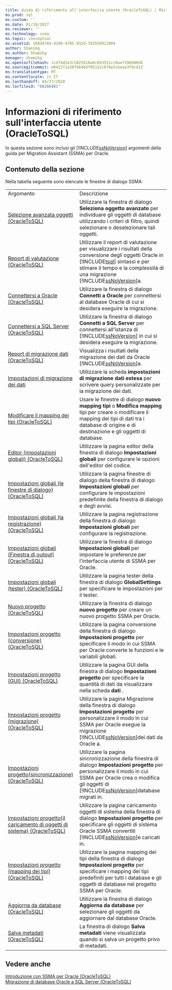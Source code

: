 ```yaml
---
title: Guida di riferimento all'interfaccia utente (OracleToSQL) | Microsoft Docs
ms.prod: sql
ms.custom: ''
ms.date: 01/19/2017
ms.reviewer: ''
ms.technology: ssma
ms.topic: conceptual
ms.assetid: 160d4784-d108-4705-932d-763558912804
author: Shamikg
ms.author: Shamikg
manager: shamikg
ms.openlocfilehash: 1cd74d2e3c5825618a6c893551cc8ae7298d00d8
ms.sourcegitcommit: e042272a38fb646df05152c676e5cbeae3f9cd13
ms.translationtype: MT
ms.contentlocale: it-IT
ms.lasthandoff: 04/27/2020
ms.locfileid: "68266401"
---
```

# <a name="user-interface-reference-oracletosql"></a>Informazioni di riferimento sull'interfaccia utente (OracleToSQL)
In questa sezione sono inclusi gli [!INCLUDE[ssNoVersion](../../includes/ssnoversion-md.md)] argomenti della guida per Migration Assistant (SSMA) per Oracle.  
  
## <a name="in-this-section"></a>Contenuto della sezione  
Nella tabella seguente sono elencate le finestre di dialogo SSMA:  
  
|||  
|-|-|  
|Argomento|Descrizione|  
|[Selezione avanzata oggetti &#40;OracleToSQL&#41;](../../ssma/oracle/advanced-object-selection-oracletosql.md)|Utilizzare la finestra di dialogo **Seleziona oggetto avanzato** per individuare gli oggetti di database utilizzando i criteri di filtro, quindi selezionare o deselezionare tali oggetti.|  
|[Report di valutazione &#40;OracleToSQL&#41;](../../ssma/oracle/assessment-report-oracletosql.md)|Utilizzare il report di valutazione per visualizzare i risultati della conversione degli oggetti Oracle in [!INCLUDE[tsql](../../includes/tsql-md.md)] sintassi e per stimare il tempo e la complessità di una migrazione [!INCLUDE[ssNoVersion](../../includes/ssnoversion-md.md)]a.|  
|[Connettersi a Oracle &#40;OracleToSQL&#41;](../../ssma/oracle/connect-to-oracle-oracletosql.md)|Utilizzare la finestra di dialogo **Connetti a Oracle** per connettersi al database Oracle di cui si desidera eseguire la migrazione.|  
|[Connettersi a SQL Server &#40;OracleToSQL&#41;](../../ssma/oracle/connect-to-sql-server-oracletosql.md)|Utilizzare la finestra di dialogo **Connetti a SQL Server** per connettersi all'istanza di [!INCLUDE[ssNoVersion](../../includes/ssnoversion-md.md)] in cui si desidera eseguire la migrazione.|  
|[Report di migrazione dati &#40;OracleToSQL&#41;](../../ssma/oracle/data-migration-report-oracletosql.md)|Visualizza i risultati della migrazione dei dati da Oracle [!INCLUDE[ssNoVersion](../../includes/ssnoversion-md.md)]a.|  
|[Impostazioni di migrazione dei dati](data-migration-settings-oracletosql.md)|Utilizzare la scheda **impostazioni di migrazione dati estesa** per scrivere query personalizzate per la migrazione dei dati.|  
|[Modificare il mapping dei tipi &#40;OracleToSQL&#41;](../../ssma/oracle/edit-type-mapping-oracletosql.md)|Usare le finestre di dialogo **nuovo mapping tipi** o **Modifica mapping** tipi per creare o modificare il mapping dei tipi di dati tra i database di origine e di destinazione e gli oggetti di database.|  
|[Editor &#40;impostazioni globali&#41; &#40;OracleToSQL&#41;](../../ssma/oracle/global-settings-editor-oracletosql.md)|Utilizzare la pagina editor della finestra di dialogo **Impostazioni globali** per configurare le opzioni dell'editor del codice.|  
|[Impostazioni globali &#40;le finestre di dialogo&#41;  &#40;OracleToSQL&#41;](../../ssma/oracle/global-settings-dialogs-oracletosql.md)|Utilizzare la pagina finestre di dialogo della finestra di dialogo **Impostazioni globali** per configurare le impostazioni predefinite della finestra di dialogo e degli avvisi.|  
|[Impostazioni globali &#40;la registrazione&#41; &#40;OracleToSQL&#41;](../../ssma/oracle/global-settings-logging-oracletosql.md)|Utilizzare la pagina registrazione della finestra di dialogo **Impostazioni globali** per configurare la registrazione.|  
|[Impostazioni globali &#40;Finestra di output&#41;  &#40;OracleToSQL&#41;](../../ssma/oracle/global-settings-output-window-oracletosql.md)|Utilizzare la finestra di dialogo **Impostazioni globali** per impostare le preferenze per l'interfaccia utente di SSMA per Oracle.|  
|[Impostazioni globali &#40;tester&#41; &#40;OracleToSQL&#41;](../../ssma/oracle/global-settings-tester-oracletosql.md)|Utilizzare la pagina tester della finestra di dialogo **GlobalSettings** per specificare le impostazioni per il tester.|  
|[Nuovo progetto &#40;OracleToSQL&#41;](../../ssma/oracle/new-project-oracletosql.md)|Utilizzare la finestra di dialogo **nuovo progetto** per creare un nuovo progetto SSMA per Oracle.|  
|[Impostazioni progetto &#40;conversione&#41; &#40;OracleToSQL&#41;](../../ssma/oracle/project-settings-conversion-oracletosql.md)|Utilizzare la pagina conversione della finestra di dialogo **Impostazioni progetto** per specificare il modo in cui SSMA per Oracle converte le funzioni e le variabili globali.|  
|[Impostazioni progetto &#40;GUI&#41; &#40;OracleToSQL&#41;](../../ssma/oracle/project-settings-gui-oracletosql.md)|Utilizzare la pagina GUI della finestra di dialogo **Impostazioni progetto** per specificare la quantità di dati da visualizzare nella scheda **dati** .|  
|[Impostazioni progetto &#40;migrazione&#41; &#40;OracleToSQL&#41;](../../ssma/oracle/project-settings-migration-oracletosql.md)|Utilizzare la pagina Migrazione della finestra di dialogo **Impostazioni progetto** per personalizzare il modo in cui SSMA per Oracle esegue la migrazione [!INCLUDE[ssNoVersion](../../includes/ssnoversion-md.md)]dei dati da Oracle a.|  
|[Impostazioni progetto&#40;sincronizzazione&#41; &#40;OracleToSQL&#41;](../../ssma/oracle/project-settings-synchronization-oracletosql.md)|Utilizzare la pagina sincronizzazione della finestra di dialogo **Impostazioni progetto** per personalizzare il modo in cui SSMA per Oracle crea o modifica gli oggetti di [!INCLUDE[ssNoVersion](../../includes/ssnoversion-md.md)]database migrati in.|  
|[Impostazioni progetto&#40;il caricamento di oggetti di sistema&#41; &#40;OracleToSQL&#41;](../../ssma/oracle/project-settings-loading-system-objects-oracletosql.md)|Utilizzare la pagina caricamento oggetti di sistema della finestra di dialogo **Impostazioni progetto** per specificare gli oggetti di sistema Oracle SSMA convertiti [!INCLUDE[ssNoVersion](../../includes/ssnoversion-md.md)]e caricati in.|  
|[Impostazioni progetto &#40;mapping dei tipi&#41; &#40;OracleToSQL&#41;](../../ssma/oracle/project-settings-type-mapping-oracletosql.md)|Utilizzare la pagina mapping dei tipi della finestra di dialogo **Impostazioni progetto** per specificare i mapping dei tipi predefiniti per tutti i database e gli oggetti di database nel progetto SSMA per Oracle.|  
|[Aggiorna da database &#40;OracleToSQL&#41;](../../ssma/oracle/refresh-from-database-oracletosql.md)|Utilizzare la finestra di dialogo **Aggiorna da database** per selezionare gli oggetti da aggiornare dal database Oracle.|  
|[Salva metadati &#40;OracleToSQL&#41;](../../ssma/oracle/save-metadata-oracletosql.md)|La finestra di dialogo **Salva metadati** viene visualizzata quando si salva un progetto privo di metadati.|  
  
## <a name="see-also"></a>Vedere anche  
[Introduzione con SSMA per Oracle &#40;OracleToSQL&#41;](../../ssma/oracle/getting-started-with-ssma-for-oracle-oracletosql.md)  
[Migrazione di database Oracle a SQL Server &#40;OracleToSQL&#41;](../../ssma/oracle/migrating-oracle-databases-to-sql-server-oracletosql.md)  
  
